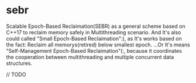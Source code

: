 # sebr
Scalable Epoch-Based Reclaimation(SEBR) as a general scheme based on C++17 to reclaim memory safely in Multithreading scenario.
And It's also could called "Small Epoch-Based Reclaimation":), as It's works based on the fact: Reclaim all memorys(retired) below smallest epoch.
...Or It's means "Self-Management Epoch-Based Reclaimation"(:, because it coordinates the cooperation between multithreading and multiple concurrent data structures.

// TODO
